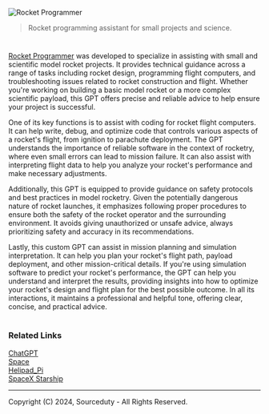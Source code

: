 ![Rocket Programmer](https://github.com/user-attachments/assets/5c6b3994-9fc6-4e7b-ab4b-b7b5978829be)

> Rocket programming assistant for small projects and science. 

#

[Rocket Programmer](https://chatgpt.com/g/g-TWicai9SW-rocket-programmer) was developed to specialize in assisting with small and scientific model rocket projects. It provides technical guidance across a range of tasks including rocket design, programming flight computers, and troubleshooting issues related to rocket construction and flight. Whether you're working on building a basic model rocket or a more complex scientific payload, this GPT offers precise and reliable advice to help ensure your project is successful.

One of its key functions is to assist with coding for rocket flight computers. It can help write, debug, and optimize code that controls various aspects of a rocket's flight, from ignition to parachute deployment. The GPT understands the importance of reliable software in the context of rocketry, where even small errors can lead to mission failure. It can also assist with interpreting flight data to help you analyze your rocket's performance and make necessary adjustments.

Additionally, this GPT is equipped to provide guidance on safety protocols and best practices in model rocketry. Given the potentially dangerous nature of rocket launches, it emphasizes following proper procedures to ensure both the safety of the rocket operator and the surrounding environment. It avoids giving unauthorized or unsafe advice, always prioritizing safety and accuracy in its recommendations.

Lastly, this custom GPT can assist in mission planning and simulation interpretation. It can help you plan your rocket's flight path, payload deployment, and other mission-critical details. If you're using simulation software to predict your rocket's performance, the GPT can help you understand and interpret the results, providing insights into how to optimize your rocket's design and flight plan for the best possible outcome. In all its interactions, it maintains a professional and helpful tone, offering clear, concise, and practical advice.

#
### Related Links

[ChatGPT](https://github.com/sourceduty/ChatGPT)
<br>
[Space](https://github.com/sourceduty/Space)
<br>
[Helipad_Pi](https://github.com/sourceduty/Helipad_Pi)
<br>
[SpaceX Starship](https://github.com/sourceduty/SpaceX_Starship)

***
Copyright (C) 2024, Sourceduty - All Rights Reserved.
